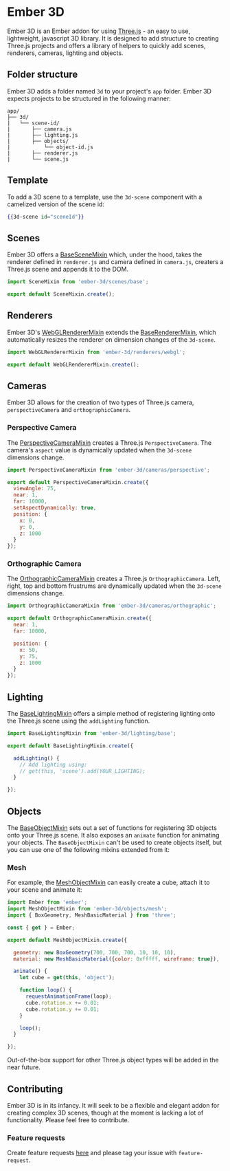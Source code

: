 # Ember 3D

Ember 3D is an Ember addon for using [Three.js](https://github.com/mrdoob/three.js) - an easy to use, lightweight, javascript 3D library. It is designed to add structure to creating Three.js projects and offers a library of helpers to quickly add scenes, renderers, cameras, lighting and objects.

## Folder structure

Ember 3D adds a folder named `3d` to your project's `app` folder. Ember 3D expects projects to be structured in the following manner:

```
app/
├── 3d/
|   └── scene-id/
|       ├── camera.js
|       ├── lighting.js
|       ├── objects/
|           └── object-id.js
|       ├── renderer.js
|       └── scene.js
```

## Template

To add a 3D scene to a template, use the `3d-scene` component with a camelized version of the scene id:

```handlebars
{{3d-scene id="sceneId"}}
```

## Scenes

Ember 3D offers a [BaseSceneMixin](https://github.com/willviles/ember-3d/blob/master/addon/scenes/base.js) which, under the hood, takes the renderer defined in `renderer.js` and camera defined in `camera.js`, creaters a Three.js scene and appends it to the DOM.

```javascript
import SceneMixin from 'ember-3d/scenes/base';

export default SceneMixin.create();
```

## Renderers

Ember 3D's [WebGLRendererMixin](https://github.com/willviles/ember-3d/blob/master/addon/renderers/webgl.js) extends the [BaseRendererMixin](https://github.com/willviles/ember-3d/blob/master/addon/renderers/base.js), which automatically resizes the renderer on dimension changes of the `3d-scene`.

```javascript
import WebGLRendererMixin from 'ember-3d/renderers/webgl';

export default WebGLRendererMixin.create();
```

## Cameras

Ember 3D allows for the creation of two types of Three.js camera, `perspectiveCamera` and `orthographicCamera`.

### Perspective Camera

The [PerspectiveCameraMixin](https://github.com/willviles/ember-3d/blob/master/addon/cameras/perspective.js) creates a Three.js `PerspectiveCamera`. The camera's `aspect` value is dynamically updated when the `3d-scene` dimensions change.

```javascript
import PerspectiveCameraMixin from 'ember-3d/cameras/perspective';

export default PerspectiveCameraMixin.create({
  viewAngle: 75,
  near: 1,
  far: 10000,
  setAspectDynamically: true,
  position: {
    x: 0,
    y: 0,
    z: 1000
  }
});
```

### Orthographic Camera

The [OrthographicCameraMixin](https://github.com/willviles/ember-3d/blob/master/addon/cameras/orthographic.js) creates a Three.js `OrthographicCamera`. Left, right, top and bottom frustrums are dynamically updated when the `3d-scene` dimensions change.

```javascript
import OrthographicCameraMixin from 'ember-3d/cameras/orthographic';

export default OrthographicCameraMixin.create({
  near: 1,
  far: 10000,

  position: {
    x: 50,
    y: 75,
    z: 1000
  }
});
```

## Lighting

The [BaseLightingMixin](https://github.com/willviles/ember-3d/blob/master/addon/lighting/base.js) offers a simple method of registering lighting onto the Three.js scene using the `addLighting` function.

```javascript
import BaseLightingMixin from 'ember-3d/lighting/base';

export default BaseLightingMixin.create({

  addLighting() {
    // Add lighting using:
    // get(this, 'scene').add(YOUR_LIGHTING);
  }

});
```

## Objects

The [BaseObjectMixin](https://github.com/willviles/ember-3d/blob/master/addon/objects/base.js) sets out a set of functions for registering 3D objects onto your Three.js scene. It also exposes an `animate` function for animating your objects. The `BaseObjectMixin` can't be used to create objects itself, but you can use one of the following mixins extended from it:

### Mesh

For example, the [MeshObjectMixin](https://github.com/willviles/ember-3d/blob/master/addon/objects/mesh.js) can easily create a cube, attach it to your scene and animate it:

```javascript
import Ember from 'ember';
import MeshObjectMixin from 'ember-3d/objects/mesh';
import { BoxGeometry, MeshBasicMaterial } from 'three';

const { get } = Ember;

export default MeshObjectMixin.create({

  geometry: new BoxGeometry(700, 700, 700, 10, 10, 10),
  material: new MeshBasicMaterial({color: 0xfffff, wireframe: true}),

  animate() {
    let cube = get(this, 'object');

    function loop() {
      requestAnimationFrame(loop);
      cube.rotation.x += 0.01;
      cube.rotation.y += 0.01;
    }

    loop();
  }

});
```

Out-of-the-box support for other Three.js object types will be added in the near future.

## Contributing

Ember 3D is in its infancy. It will seek to be a flexible and elegant addon for creating complex 3D scenes, though at the moment is lacking a lot of functionality. Please feel free to contribute.

### Feature requests

Create feature requests [here](https://github.com/willviles/ember-3d/issues/new) and please tag your issue with `feature-request`.


<!-- ## Installation

* `git clone <repository-url>` this repository
* `cd ember-3d`
* `npm install`
* `bower install`

## Running

* `ember serve`
* Visit your app at [http://localhost:4200](http://localhost:4200).

## Running Tests

* `npm test` (Runs `ember try:each` to test your addon against multiple Ember versions)
* `ember test`
* `ember test --server`

## Building

* `ember build`

For more information on using ember-cli, visit [https://ember-cli.com/](https://ember-cli.com/). -->
